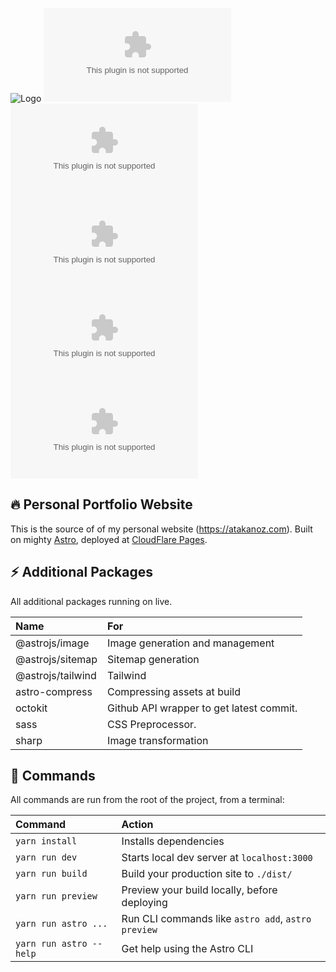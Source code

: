 ![Logo](https://atakanoz.com/github.svg)
![GitHub code size in bytes](https://img.shields.io/github/languages/code-size/atakanoz/atakanoz.com) ![GitHub repo size](https://img.shields.io/github/repo-size/atakanoz/atakanoz.com) ![Lines of code](https://img.shields.io/tokei/lines/github/atakanoz/atakanoz.com) ![GitHub package.json version](https://img.shields.io/github/package-json/v/atakanoz/atakanoz.com?color=%23) ![GitHub last commit](https://img.shields.io/github/last-commit/atakanoz/atakanoz.com)

## 🔥 Personal Portfolio Website

This is the source of of my personal website (https://atakanoz.com).
Built on mighty [Astro](https://astro.build), deployed at [CloudFlare Pages](https://pages.cloudflare.com).

## ⚡ Additional Packages
All additional packages running on live.

| Name | For |
| :--------------------- | :------------------------------------------------- |
| @astrojs/image              | Image generation and management
| @astrojs/sitemap             | Sitemap generation
| @astrojs/tailwind           | Tailwind
| astro-compress              | Compressing assets at build
| octokit              | Github API wrapper to get latest commit.
| sass              | CSS Preprocessor.
| sharp              | Image transformation



## 🧞 Commands

All commands are run from the root of the project, from a terminal:

| Command                | Action                                             |
| :--------------------- | :------------------------------------------------- |
| `yarn install`          | Installs dependencies                              |
| `yarn run dev`          | Starts local dev server at `localhost:3000`        |
| `yarn run build`        | Build your production site to `./dist/`            |
| `yarn run preview`      | Preview your build locally, before deploying       |
| `yarn run astro ...`    | Run CLI commands like `astro add`, `astro preview` |
| `yarn run astro --help` | Get help using the Astro CLI                       |

